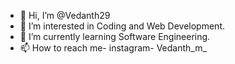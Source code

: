 - 👋 Hi, I’m @Vedanth29
- 👀 I’m interested in Coding and Web Development.
- 🌱 I’m currently learning Software Engineering.
- 📫 How to reach me- instagram- Vedanth_m_ 

<!---
Vedanth29/Vedanth29 is a ✨ special ✨ repository because its `README.md` (this file) appears on your GitHub profile.
You can click the Preview link to take a look at your changes.
--->
